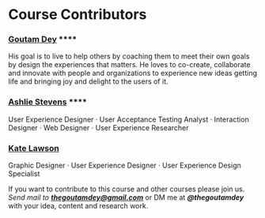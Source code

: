 # Course Contributors

### [**Goutam Dey**](https://www.linkedin.com/in/goutamdey/?ref=goutamdey) ****

His goal is to live to help others by coaching them to meet their own goals by design the experiences that matters. He loves to co-create, collaborate and innovate with people and organizations to experience new ideas getting life and bringing joy and delight to the users of it.

### [**Ashlie Stevens**](https://www.linkedin.com/in/agileashlie/) ****

User Experience Designer · User Acceptance Testing Analyst · Interaction Designer · Web Designer · User Experience Researcher

### [Kate Lawson](https://www.linkedin.com/in/katelawsonux/?ref=thegoutamdey) 

Graphic Designer · User Experience Designer · User Experience Design Specialist





If you want to contribute to this course and other courses please join us. _Send mail to **thegoutamdey@gmail.com**_ or DM me at _**@thegoutamdey**_  with your idea, content and research work. 

